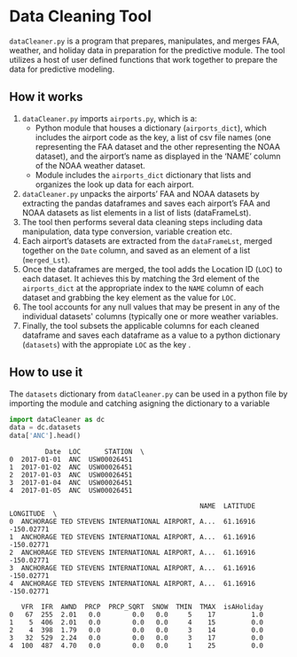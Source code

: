 # Data Cleaning Tool

`dataCleaner.py` is a program that prepares, manipulates, and merges FAA, weather, and holiday data in preparation for the predictive module. 
The tool utilizes a host of user defined functions that work together to prepare the data for predictive modeling. 

## How it works
1.	`dataCleaner.py` imports `airports.py`, which is a:
    - Python module that houses a dictionary (`airports_dict`), which includes the airport code as the key, a list of csv file names
      (one representing the FAA dataset and the other representing the NOAA dataset), and the airport’s name as displayed in the ‘NAME’ column
      of the NOAA weather dataset. 
    - Module includes the `airports_dict` dictionary that lists and organizes the look up data for each airport.
2.	`dataCleaner.py` unpacks the airports’ FAA and NOAA datasets by extracting the pandas dataframes and saves each airport’s FAA and NOAA
    datasets as list elements in a list of lists (dataFrameLst). 
3.	The tool then performs several data cleaning steps including data manipulation, data type conversion, variable creation etc. 
4.	Each airport’s datasets are extracted from the `dataFrameLst`, merged together on the `Date` column, and saved as an element of a list (`merged_Lst`). 
5.	Once the dataframes are merged, the tool adds the Location ID (`LOC`) to each dataset. It achieves this by matching the 3rd element of the
    `airports_dict` at the appropriate index to the `NAME` column of each dataset and grabbing the key element as the value for `LOC`.
6.  The tool accounts for any null values that may be present in any of the individual datasets' columns (typically one or more weather variables.
7.	Finally, the tool subsets the applicable columns for each cleaned dataframe and saves each dataframe as a value to a
    python dictionary (`datasets`) with the appropiate `LOC` as the key .


## How to use it
The `datasets` dictionary from `dataCleaner.py` can be used in a python file by importing the module and catching asigning the dictionary to a variable

```python
import dataCleaner as dc
data = dc.datasets
data['ANC'].head()
```
```
         Date  LOC      STATION  \
0  2017-01-01  ANC  USW00026451   
1  2017-01-02  ANC  USW00026451   
2  2017-01-03  ANC  USW00026451   
3  2017-01-04  ANC  USW00026451   
4  2017-01-05  ANC  USW00026451   

                                                NAME  LATITUDE  LONGITUDE  \
0  ANCHORAGE TED STEVENS INTERNATIONAL AIRPORT, A...  61.16916 -150.02771   
1  ANCHORAGE TED STEVENS INTERNATIONAL AIRPORT, A...  61.16916 -150.02771   
2  ANCHORAGE TED STEVENS INTERNATIONAL AIRPORT, A...  61.16916 -150.02771   
3  ANCHORAGE TED STEVENS INTERNATIONAL AIRPORT, A...  61.16916 -150.02771   
4  ANCHORAGE TED STEVENS INTERNATIONAL AIRPORT, A...  61.16916 -150.02771   

   VFR  IFR  AWND  PRCP  PRCP_SQRT  SNOW  TMIN  TMAX  isAHoliday  
0   67  255  2.01   0.0        0.0   0.0     5    17         1.0  
1    5  406  2.01   0.0        0.0   0.0     4    15         0.0  
2    4  398  1.79   0.0        0.0   0.0     3    14         0.0  
3   32  529  2.24   0.0        0.0   0.0     3    17         0.0  
4  100  487  4.70   0.0        0.0   0.0     1    25         0.0  
```

